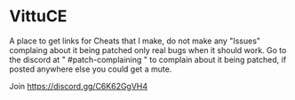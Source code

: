 # VittuCE

A place to get links for Cheats that I make, do not make any "Issues" complaing about it being patched only real bugs when it should work. 
Go to the discord at " #patch-complaining  " to complain about it being patched, if posted anywhere else you could get a mute.

Join https://discord.gg/C6K62GgVH4
